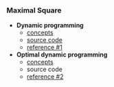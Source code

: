 ### Maximal Square

- **Dynamic programming**
    - [concepts](dynamic.md)
    - [source code](dynamic.py)
    - [reference #1](https://www.youtube.com/watch?v=RElcqtFYTm0) 
- **Optimal dynamic programming** 
    - [concepts](dynamic2.png)
    - source code 
    - [reference #2](https://www.youtube.com/watch?v=-FgseNO-6Gk) 

